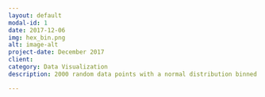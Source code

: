 ```yaml
---
layout: default
modal-id: 1
date: 2017-12-06
img: hex_bin.png
alt: image-alt
project-date: December 2017
client: 
category: Data Visualization
description: 2000 random data points with a normal distribution binned into hexagons. Built using D3.js <a href="https:snellokc.github.io/projects/hexagonal_binning.html">Working version.</a> Followed a tutorial by the creater of D3, Mike Bostock.

---
```

